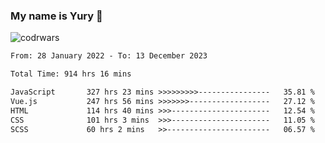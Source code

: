 ### My name is Yury 👋 
![codrwars](https://www.codewars.com/users/litury/badges/micro) 


<!--START_SECTION:waka-->

```txt
From: 28 January 2022 - To: 13 December 2023

Total Time: 914 hrs 16 mins

JavaScript       327 hrs 23 mins >>>>>>>>>----------------   35.81 %
Vue.js           247 hrs 56 mins >>>>>>>------------------   27.12 %
HTML             114 hrs 40 mins >>>----------------------   12.54 %
CSS              101 hrs 3 mins  >>>----------------------   11.05 %
SCSS             60 hrs 2 mins   >>-----------------------   06.57 %
```

<!--END_SECTION:waka-->

